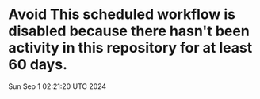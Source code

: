 # Avoid This scheduled workflow is disabled because there hasn't been activity in this repository for at least 60 days.
Sun Sep  1 02:21:20 UTC 2024
